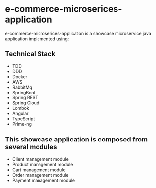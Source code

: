 # e-commerce-microserices-application

e-commerce-microserices-application is a showcase microservice java application implemented using:

## Technical Stack
* TDD
* DDD
* Docker
* AWS
* RabbitMq
* SpringBoot
* Spring REST
* Spring Cloud
* Lombok
* Angular
* TypeScript
* Prime-ng

## This showcase application is composed from several modules
* Client management module
* Product management module
* Cart management module
* Order management module
* Payment management module


